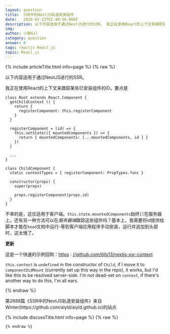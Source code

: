 ```yaml
---
layout: question
title:  SSR中的NextJS轨道安装组件
date:   2020-03-23T02:49:56.000Z
description: 以下内容适用于通过NextJS进行的SSR。 我正在使用React的上下文来跟踪某些已安装组件的ID。要点是class Root extends ...
img: 
author: 小胖Gil
category: question
answer: 0
tags: reactjs React.js
topic: React.js
---
```

<div class="article-root">
  <div class="article">
    {% include articleTitle.html info=page %}
    {% raw %}
    <div class="article-content"><p><font style="vertical-align: inherit;"><font style="vertical-align: inherit;">以下内容适用于通过NextJS进行的SSR。 </font></font></p>

<p><font style="vertical-align: inherit;"><font style="vertical-align: inherit;">我正在使用React的上下文来跟踪某些已安装组件的ID。</font><font style="vertical-align: inherit;">要点是</font></font></p>

<pre><code>class Root extends React.Component {<font></font>
  getChildContext () {<font></font>
    return {<font></font>
      registerComponent: this.registerComponent<font></font>
    }<font></font>
  }<font></font>
<font></font>
  registerComponent = (id) =&gt; {<font></font>
    this.setState(({ mountedComponents }) =&gt; {<font></font>
      return { mountedComponents: [...mountedComponents, id ] }<font></font>
    })<font></font>
  }<font></font>
<font></font>
  ...<font></font>
}<font></font>
<font></font>
class ChildComponent {<font></font>
  static contextTypes = { registerComponent: PropTypes.func }<font></font>
<font></font>
  constructor(props) {<font></font>
    super(props)<font></font>
<font></font>
    props.registerComponent(props.id)<font></font>
  }<font></font>
}<font></font>
</code></pre>

<p><font style="vertical-align: inherit;"><font style="vertical-align: inherit;">不幸的是，这仅适用于客户端。</font></font><code>this.state.mountedComponents</code><font style="vertical-align: inherit;"><font style="vertical-align: inherit;">始终</font></font><code>[]</code><font style="vertical-align: inherit;"><font style="vertical-align: inherit;">在服务器上。</font><font style="vertical-align: inherit;">还有另一种方法可以在</font></font><em><font style="vertical-align: inherit;"><font style="vertical-align: inherit;">服务器端</font></font></em><font style="vertical-align: inherit;"><font style="vertical-align: inherit;">跟踪这些组件</font><font style="vertical-align: inherit;">吗？</font><font style="vertical-align: inherit;">基本上，我需要将id提供给脚本才能在</font></font><code>head</code><font style="vertical-align: inherit;"><font style="vertical-align: inherit;">文档中</font><font style="vertical-align: inherit;">运行</font><font style="vertical-align: inherit;">-等到客户端应用程序手动安装，运行并追加到头部时，这太慢了。</font></font></p>

<p><strong><font style="vertical-align: inherit;"><font style="vertical-align: inherit;">更新</font></font></strong></p>

<p><font style="vertical-align: inherit;"><font style="vertical-align: inherit;">这是一个快速的示例回购：</font><a href="https://github.com/tills13/nextjs-ssr-context" rel="noreferrer"><font style="vertical-align: inherit;">https</font></a><font style="vertical-align: inherit;"> : </font></font><a href="https://github.com/tills13/nextjs-ssr-context" rel="noreferrer"><font style="vertical-align: inherit;"><font style="vertical-align: inherit;">//github.com/tills13/nextjs-ssr-context</font></font></a></p>

<p><code>this.context</code> is <code>undefined</code> in the constructor of <code>Child</code>, if I move it to <code>componentDidMount</code> (currently set up this way in the repo), it works, but I'd like this to be resolved server-side. I'm not dead-set on <code>context</code>, if there's another way to do this, I'm all ears.</p></div>
    {% endraw %}
  </div>
  <p class="winter_mark">第2688篇《SSR中的NextJS轨道安装组件》来自Winter(https://github.com/aiyld/aiyld.github.io)的站点</p>
  <div class="discuss-wrapper">
    {% include discussTitle.html info=page %}
    {% raw %}
    
    {% endraw %}
  </div>
<div>
